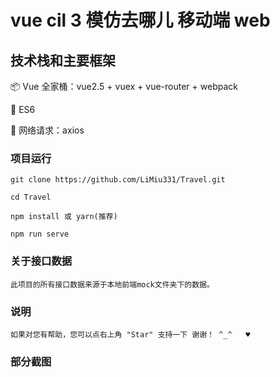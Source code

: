 # vue cil 3 模仿去哪儿 移动端 web

## 技术栈和主要框架
📦 Vue 全家桶：vue2.5 + vuex + vue-router + webpack

📌 ES6

📡 网络请求：axios


### 项目运行
```
git clone https://github.com/LiMiu331/Travel.git

cd Travel

npm install 或 yarn(推荐)

npm run serve
```

### 关于接口数据
```
此项目的所有接口数据来源于本地前端mock文件夹下的数据。
```

### 说明
```
如果对您有帮助，您可以点右上角 "Star" 支持一下 谢谢！ ^_^   ♥️ 

```
### 部分截图

